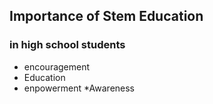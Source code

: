 ## Importance of Stem Education
### in high school students
* encouragement
* Education
* enpowerment
*Awareness